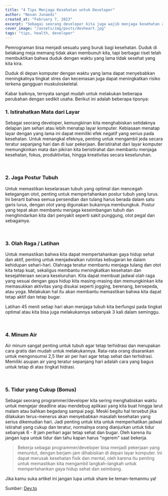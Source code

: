 ```yaml
---
title: "4 Tips Menjaga Kesehatan untuk Developer"
author: "Novan Junaedi"
created_at: "February 7, 2023"
excerpt: "Sebagai seorang developer kita juga wajib menjaga kesehatan agar lebih produktif dan bahagia tentunya, lalu bagaimana caranya? Simak tips berikut"
cover_image: "/assets/img/posts/devheart.jpg"
tags: "tips, health, developer"
---
```


Pemrograman bisa menjadi sesuatu yang buruk bagi kesehatan. Duduk di belakang meja memang tidak akan membunuh kita, tapi berbagai riset telah membuktikan bahwa duduk dengan waktu yang lama tidak sesehat yang kita kira.

Duduk di depan komputer dengan waktu yang lama dapat menyebabkan meningkatnya tingkat stres dan kecemasan juga dapat meningkatkan risiko terkena gangguan muskuloskeletal.

Kabar baiknya, ternyata sangat mudah untuk melakukan beberapa perubahan dengan sedikit usaha. Berikut ini adalah beberapa tipsnya:

### 1. Istirahatkan Mata dari Layar
Sebagai seorang developer, kemungkinan kita menghabiskan setidaknya delapan jam sehari atau lebih menatap layar komputer. Kebiasaan menatap layar dengan yang lama ini dapat memiliki efek negatif yang serius pada kesehatan. Untuk menangkal efeknya, penting untuk mengambil jeda secara teratur sepanjang hari dan di luar pekerjaan. Beristirahat dari layar komputer memungkinkan mata dan pikiran kita beristirahat dan membantu menjaga kesehatan, fokus, produktivitas, hingga kreativitas secara keseluruhan.

<br>

### 2. Jaga Postur Tubuh
Untuk memastikan keselarasan tubuh yang optimal dan mencegah ketegangan otot, penting untuk mempertahankan postur tubuh yang lurus. Ini berarti bahwa semua persendian dan tulang harus berada dalam satu garis lurus, dengan otot yang digunakan bukannya membungkuk. Postur yang tepat akan membantu menjaga keseimbangan tubuh dan menghindarkan kita dari penyakit seperti sakit punggung, otot pegal dan sebagainya.

<br>

### 3. Olah Raga / Latihan
Untuk memastikan bahwa kita dapat mempertahankan gaya hidup sehat dan aktif, penting untuk menjadwalkan rutinitas kebugaran ke dalam kehidupan sehari-hari. Olahraga teratur membantu menjaga tulang dan otot kita tetap kuat, sekaligus membantu meningkatkan kesehatan dan kesejahteraan secara keseluruhan. Kita dapat membuat jadwal olah raga yang sesuai dengan gaya hidup kita masing-masing dan memungkinkan kita memasukkan aktivitas yang disukai seperti jogging, berenang, bersepeda, atau yoga. Melakukan hal itu akan membantu memastikan bahwa kita dapat tetap aktif dan tetap bugar.

Latihan 45 menit setiap hari akan menjaga tubuh kita berfungsi pada tingkat optimal atau kita bisa juga melakukannya sebanyak 3 kali dalam seminggu.

<br>

### 4. Minum Air
Air minum sangat penting untuk tubuh agar tetap terhidrasi dan merupakan cara gratis dan mudah untuk melakukannya. Rata-rata orang disarankan untuk mengonsumsi 2,5 liter air per hari agar tetap sehat dan terhidrasi. Memiliki asupan air yang teratur sepanjang hari adalah cara yang bagus untuk tetap di atas tingkat hidrasi.

<br>

### 5. Tidur yang Cukup (Bonus)
Sebagai seorang programmer/developer kita sering menghabiskan waktu untuk mengejar deadline atau mendebug aplikasi yang kita buat hingga larut malam atau bahkan begadang sampai pagi. Meski begitu hal tersebut jika dilakukan terus-menerus akan menyebabkan masalah kesehatan yang serius dikemudian hari. Jadi penting untuk kita untuk memperhatikan jadwal istirahat yang cukup dan teratur, normalnya orang dianjurkan untuk tidur sebanyak 6 - 8 jam perhari agar tetap sehat dan bugar. Oleh karena itu jangan lupa untuk tidur dan tahu kapan harus "ngerem" saat bekerja.

>Bekerja sebagai programmer/developer bisa menjadi pekerjaan yang menuntut, dengan berjam-jam dihabiskan di depan layar komputer. Ini dapat merusak kesehatan fisik dan mental, oleh karena itu penting untuk memastikan kita mengambil langkah-langkah untuk mempertahankan gaya hidup sehat dan seimbang.

Jika kamu suka artikel ini jangan lupa untuk share ke teman-temanmu ya!

Sumber: [Dev.to](https://dev.to/iarchitsharma/tips-to-be-a-healthy-developer-1bm1)